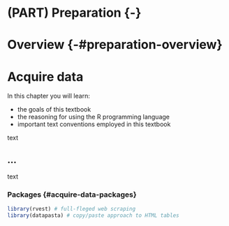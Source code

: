 # (PART) Preparation {-}

# Overview {-#preparation-overview}

# Acquire data

<div class="rmdkey">
<p>In this chapter you will learn:</p>
<ul>
<li>the goals of this textbook</li>
<li>the reasoning for using the R programming language</li>
<li>important text conventions employed in this textbook</li>
</ul>
</div>

text

## ...

text 

### Packages {#acquire-data-packages}


```r
library(rvest) # full-fleged web scraping
library(datapasta) # copy/paste approach to HTML tables
```

